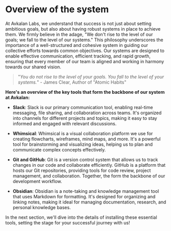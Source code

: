 # Overview of the system

At Avkalan Labs, we understand that success is not just about setting ambitious goals, but also about having robust systems in place to achieve them. We firmly believe in the adage, "We don't rise to the level of our goals; we fall to the level of our systems." This philosophy underscores the importance of a well-structured and cohesive system in guiding our collective efforts towards common objectives. Our systems are designed to enable effective communication, efficient tracking, and rapid growth, ensuring that every member of our team is aligned and working in harmony towards our shared vision.

> "_You do not rise to the level of your goals. You fall to the level of your systems._" - James Clear, Author of "Atomic Habits"

**Here's an overview of the key tools that form the backbone of our system at Avkalan:**

- **Slack**: Slack is our primary communication tool, enabling real-time messaging, file sharing, and collaboration across teams. It's organized into channels for different projects and topics, making it easy to stay informed and engaged with relevant discussions.
    
- **Whimsical**: Whimsical is a visual collaboration platform we use for creating flowcharts, wireframes, mind maps, and more. It's a powerful tool for brainstorming and visualizing ideas, helping us to plan and communicate complex concepts effectively.
    
- **Git and GitHub**: Git is a version control system that allows us to track changes in our code and collaborate efficiently. GitHub is a platform that hosts our Git repositories, providing tools for code review, project management, and collaboration. Together, the form the backbone of our development workflow.
    
- **Obsidian**: Obsidian is a note-taking and knowledge management tool that uses Markdown for formatting. It's designed for organizing and linking notes, making it ideal for managing documentation, research, and personal knowledge bases.


In the next section, we'll dive into the details of installing these essential tools, setting the stage for your successful journey with us!